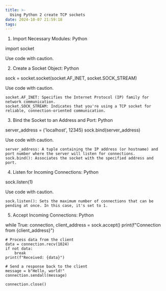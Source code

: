 ```yaml
---
title: >-
  Using Python 2 create TCP sockets
date: 2024-10-07 21:59:18
tags:
---
```


1. Import Necessary Modules:
Python

import socket

Use code with caution.

2. Create a Socket Object:
Python

sock = socket.socket(socket.AF_INET, socket.SOCK_STREAM)

Use code with caution.

    socket.AF_INET: Specifies the Internet Protocol (IP) family for network communication.
    socket.SOCK_STREAM: Indicates that you're using a TCP socket for reliable, connection-oriented communication.

3. Bind the Socket to an Address and Port:
Python

server_address = ('localhost', 12345)
sock.bind(server_address)

Use code with caution.

    server_address: A tuple containing the IP address (or hostname) and port number where the server will listen for connections.
    sock.bind(): Associates the socket with the specified address and port.

4. Listen for Incoming Connections:
Python

sock.listen(1)

Use code with caution.

    sock.listen(): Sets the maximum number of connections that can be pending at once. In this case, it's set to 1.

5. Accept Incoming Connections:
Python

while True:
    connection, client_address = sock.accept()
    print(f"Connection from {client_address}")

    # Process data from the client
    data = connection.recv(1024)
    if not data:
        break
    print(f"Received: {data}")

    # Send a response back to the client
    message = b"Hello, world!"
    connection.sendall(message)

    connection.close()
